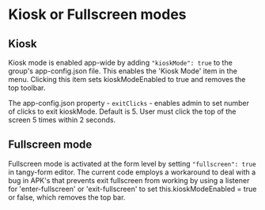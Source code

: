 # Kiosk or Fullscreen modes

## Kiosk

Kiosk mode is enabled app-wide by adding `"kioskMode": true` to the group's app-config.json file. This enables the 'Kiosk Mode' item in the menu. 
Clicking this item sets kioskModeEnabled to true and removes the top toolbar. 

The app-config.json property - `exitClicks` - enables admin to set number of clicks to exit kioskMode. Default is 5. User must click the top of the screen 5 times within 2 seconds.

## Fullscreen mode

Fullscreen mode is activated at the form level by setting `"fullscreen": true` in tangy-form editor. The current code employs a workaround to deal with a bug in APK's that prevents exit fullscreen from working 
by using a listener for 'enter-fullscreen' or 'exit-fullscreen' to set this.kioskModeEnabled = true or false, which removes the top bar.